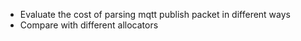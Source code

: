 
* Evaluate the cost of parsing mqtt publish packet in different ways
* Compare with different allocators